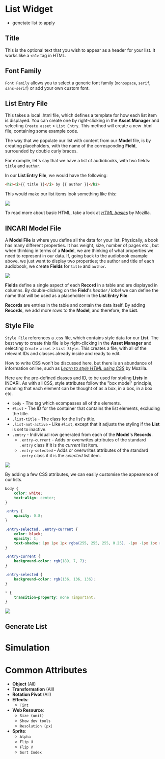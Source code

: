 # List Widget
- genetate list to apply

## Title

This is the optional text that you wish to appear as a header for your list. It works like a `<h1>` tag in HTML. 

## Font Family

`Font Family` allows you to select a generic font family \(`monospace`, `serif`, `sans-serif`\) or add your own custom font.

## List Entry File

This takes a local .html file, which defines a template for how each list item is displayed. You can create one by right-clicking in the **Asset Manager** and selecting `Create asset` > `List Entry`. This method will create a new .html file, containing some example code.

The way that we populate our list with content from our **Model** file, is by creating placeholders, with the name of the corresponding **Field**, surrounded by double curly braces.

For example, let's say that we have a list of audiobooks, with two fields: `title` and `author`.

In our **List Entry File**, we would have the following:

```html
<h2><i>{{ title }}</i> by {{ author }}</h2>
```

This would make our list items look something like this:

![](../../.gitbook/assets/list-item.png)

To read more about basic HTML, take a look at [*HTML basics*](https://developer.mozilla.org/en-US/docs/Learn/Getting_started_with_the_web/HTML_basics) by Mozilla.

## INCARI Model File

A **Model File** is where you define all the data for your list. Physically, a book has many different properties. It has weight, size, number of pages etc., but when thinking in terms of a **Model**, we are thinking of what properties we need to represent in our data. If, going back to the audiobook example above, we just want to display two properties; the author and title of each audiobook, we create **Fields** for `title` and `author`.

![](../../.gitbook/assets/model-editor.png)

**Fields** define a single aspect of each **Record** in a table and are displayed in columns. By double-clicking on the **Field**'s *header / label* we can define the name that will be used as a placeholder in the **List Entry File**.

**Records** are entries in the table and contain the data itself. By adding **Records**, we add more rows to the **Model**, and therefore, the **List**.

## Style File

`Style File` references a .css file, which contains style data for our **List**. The best way to create this file is by right-clicking in the **Asset Manager** and selecting `Create asset` > `List Style`. This creates a file, with all of the relevant IDs and classes already inside and ready to edit.

How to write CSS won't be discussed here, but there is an abundance of information online, such as 
[*Learn to style HTML using CSS*](https://developer.mozilla.org/en-US/docs/Learn/CSS) by Mozilla.

Here are the pre-defined classes and ID, to be used for styling **Lists** in INCARI. As with all CSS, style attributes follow the "box model" principle, meaning that each element can be thought of as a box, in a box, in a box etc. 

- `body` - The tag which ecompasses all of the elements.
- `#list` - The ID for the container that contains the list elements, excluding the title.
- `.list-title` - The class for the list's title.
- `.list-not-active` - Like `#list`, except that it adjusts the styling if the **List** is set to inactive.
- `.entry` - Individual row generated from each of the **Model**'s **Records**.
  - `.entry-current` - Adds or overwrites attributes of the standard `.entry` class if it is the *current* list item.
  - `.entry-selected` - Adds or overwrites attributes of the standard `.entry` class if it is the *selected* list item.

![](../../.gitbook/assets/box-model.png)

By adding a few CSS attributes, we can easily customise the appearence of our lists.

```css
body {
    color: white;    
    text-align: center;
}

.entry {
    opacity: 0.8;
}

.entry-selected, .entry-current {
    color: black;
    opacity: 1;
    text-shadow: 1px 1px 1px rgba(255, 255, 255, 0.25), -1px -1px 1px rgba(0, 0, 0, 0.25);
}

.entry-current {
    background-color: rgb(189, 7, 7); 
}

.entry-selected {
    background-color: rgb(136, 136, 136); 
}

* {
    transition-property: none !important;
}

```


![](../../.gitbook/assets/audiobook-list.gif)

## Generate List


# Simulation


# Common Attributes
- **Object** (All)
- **Transformation** (All)
- **Rotation Pivot** (All)
- **Effects**:
  - `Tint`
- **Web Resource**:
  - `Size (unit)`
  - `Show dev tools`
  - `Resolution (px)`
- **Sprite**:
  - `Alpha`
  - `Flip U`
  - `Flip V`
  - `Sort Index`
